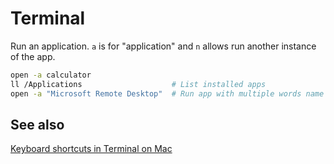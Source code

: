 # Terminal

Run an application. `a` is for "application" and `n` allows run another instance of the app.

```sh
open -a calculator
ll /Applications                    # List installed apps
open -a "Microsoft Remote Desktop"  # Run app with multiple words name

```

## See also

[Keyboard shortcuts in Terminal on Mac](https://support.apple.com/guide/terminal/keyboard-shortcuts-trmlshtcts/mac)

